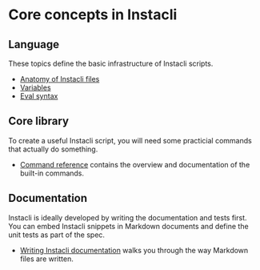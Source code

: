 # Core concepts in Instacli

## Language

These topics define the basic infrastructure of Instacli scripts.

* [Anatomy of Instacli files](Anatomy%20of%20Instacli%20files.md)
* [Variables](Variables.md)
* [Eval syntax](Eval%20syntax.md)

## Core library

To create a useful Instacli script, you will need some practicial commands that actually do something.

* [Command reference](../commands) contains the overview and documentation of the built-in commands.

## Documentation

Instacli is ideally developed by writing the documentation and tests first. You can embed Instacli snippets in Markdown
documents and define the unit tests as part of the spec.

* [Writing Instacli documentation](Writing%20Instacli%20documentation.md) walks you through the way Markdown files are
  written.